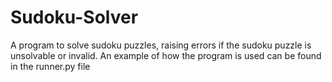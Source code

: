 # Sudoku-Solver
A program to solve sudoku puzzles, raising errors if the sudoku puzzle is unsolvable or invalid. 
An example of how the program is used can be found in the runner.py file
